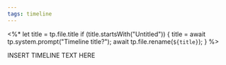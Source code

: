 ```yaml
---
tags: timeline
---
```

<%* 
	let title = tp.file.title 
	if (title.startsWith("Untitled")) { 
		title = await tp.system.prompt("Timeline title?"); 
		await tp.file.rename(`${title}`); 
	} 
%> 

<span 
	  class='ob-timelines' 
	  data-date='2000-10-10-00' 
	  data-title='# <%* tR += `${title}` %>' 
	  data-class='orange' 
	  data-type='range' 
	  data-end='2000-10-20-00'> 
	INSERT TIMELINE TEXT HERE
</span>